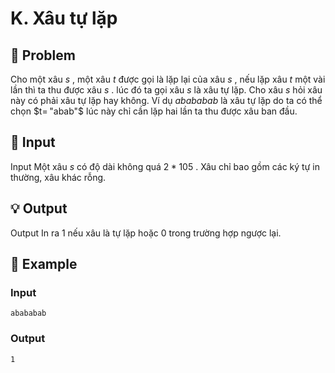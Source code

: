 # K. Xâu tự lặp

## 📖 Problem

Cho một xâu
$s$
, một xâu
$t$
được gọi là lặp lại của xâu
$s$
, nếu lặp xâu
$t$
một vài lần thì ta thu được xâu
$s$
. lúc đó ta gọi xâu
$s$
là xâu tự lặp. Cho xâu
$s$
hỏi xâu này có phải xâu tự lặp hay không.
Ví dụ
$abababab$
là xâu tự lặp do ta có thể chọn
$t= "abab"$
lúc này chỉ cần lặp hai lần ta thu được xâu ban đầu.


## 🧩 Input

Input
Một xâu
$s$
có độ dài không quá
$2 * 105$
. Xâu chỉ bao gồm các ký tự in thường, xâu khác rỗng.


## 💡 Output

Output
In ra 1 nếu xâu là tự lặp hoặc 0 trong trường hợp ngược lại.


## 🧠 Example

### Input

```text
abababab
```

### Output

```text
1
```


